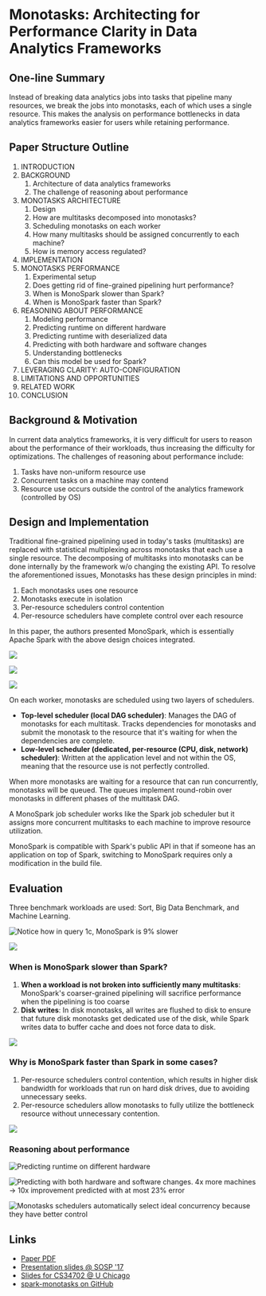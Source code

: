 # Monotasks: Architecting for Performance Clarity in Data Analytics Frameworks

## One-line Summary

Instead of breaking data analytics jobs into tasks that pipeline many resources, we break the jobs into monotasks, each of which uses a single resource. This makes the analysis on performance bottlenecks in data analytics frameworks easier for users while retaining performance.

## Paper Structure Outline

1. INTRODUCTION
2. BACKGROUND
   1. Architecture of data analytics frameworks
   2. The challenge of reasoning about performance
3. MONOTASKS ARCHITECTURE
   1. Design
   2. How are multitasks decomposed into monotasks?
   3. Scheduling monotasks on each worker
   4. How many multitasks should be assigned concurrently to each machine?
   5. How is memory access regulated?
4. IMPLEMENTATION
5. MONOTASKS PERFORMANCE
   1. Experimental setup
   2. Does getting rid of fine-grained pipelining hurt performance?
   3. When is MonoSpark slower than Spark?
   4. When is MonoSpark faster than Spark?
6. REASONING ABOUT PERFORMANCE
   1. Modeling performance
   2. Predicting runtime on different hardware
   3. Predicting runtime with deserialized data
   4. Predicting with both hardware and software changes
   5. Understanding bottlenecks
   6. Can this model be used for Spark?
7. LEVERAGING CLARITY: AUTO-CONFIGURATION
8. LIMITATIONS AND OPPORTUNITIES
9. RELATED WORK
10. CONCLUSION

## Background & Motivation

In current data analytics frameworks, it is very difficult for users to reason about the performance of their workloads, thus increasing the difficulty for optimizations. The challenges of reasoning about performance include:

1. Tasks have non-uniform resource use
2. Concurrent tasks on a machine may contend
3. Resource use occurs outside the control of the analytics framework (controlled by OS)

## Design and Implementation

Traditional fine-grained pipelining used in today's tasks (multitasks) are replaced with statistical multiplexing across monotasks that each use a single resource. The decomposing of multitasks into monotasks can be done internally by the framework w/o changing the existing API. To resolve the aforementioned issues, Monotasks has these design principles in mind:

1. Each monotasks uses one resource
2. Monotasks execute in isolation
3. Per-resource schedulers control contention
4. Per-resource schedulers have complete control over each resource

In this paper, the authors presented MonoSpark, which is essentially Apache Spark with the above design choices integrated.

![](../../.gitbook/assets/screen-shot-2020-12-25-at-11.56.33-am.png)

![](../../.gitbook/assets/screen-shot-2020-12-25-at-11.59.53-am.png)

![](../../.gitbook/assets/screen-shot-2020-12-25-at-12.03.03-pm.png)

On each worker, monotasks are scheduled using two layers of schedulers.

* **Top-level scheduler (local DAG scheduler)**: Manages the DAG of monotasks for each multitask. Tracks dependencies for monotasks and submit the monotask to the resource that it's waiting for when the dependencies are complete.
* **Low-level scheduler (dedicated, per-resource (CPU, disk, network) scheduler)**: Written at the application level and not within the OS, meaning that the resource use is not perfectly controlled.

When more monotasks are waiting for a resource that can run concurrently, monotasks will be queued. The queues implement round-robin over monotasks in different phases of the multitask DAG.

A MonoSpark job scheduler works like the Spark job scheduler but it assigns more concurrent multitasks to each machine to improve resource utilization.

MonoSpark is compatible with Spark's public API in that if someone has an application on top of Spark, switching to MonoSpark requires only a modification in the build file.

## Evaluation

Three benchmark workloads are used: Sort, Big Data Benchmark, and Machine Learning.

![Notice how in query 1c, MonoSpark is 9% slower](../../.gitbook/assets/screen-shot-2020-12-25-at-12.27.22-pm.png)

![](../../.gitbook/assets/screen-shot-2020-12-25-at-12.29.18-pm.png)

### When is MonoSpark slower than Spark?

1. **When a workload is not broken into sufficiently many multitasks**: MonoSpark's coarser-grained pipelining will sacrifice performance when the pipelining is too coarse
2. **Disk writes**: In disk monotasks, all writes are flushed to disk to ensure that future disk monotasks get dedicated use of the disk, while Spark writes data to buffer cache and does not force data to disk.

![](../../.gitbook/assets/screen-shot-2020-12-25-at-12.25.56-pm.png)

### Why is MonoSpark faster than Spark in some cases?

1. Per-resource schedulers control contention, which results in higher disk bandwidth for workloads that run on hard disk drives, due to avoiding unnecessary seeks.
2. Per-resource schedulers allow monotasks to fully utilize the bottleneck resource without unnecessary contention.

![](../../.gitbook/assets/screen-shot-2020-12-25-at-12.26.19-pm.png)

### Reasoning about performance

![Predicting runtime on different hardware](../../.gitbook/assets/screen-shot-2020-12-25-at-12.32.56-pm.png)

![Predicting with both hardware and software changes. 4x more machines -> 10x improvement predicted with at most 23% error](../../.gitbook/assets/screen-shot-2020-12-25-at-12.33.46-pm.png)

![Monotasks schedulers automatically select ideal concurrency because they have better control](../../.gitbook/assets/screen-shot-2020-12-25-at-12.35.56-pm.png)

## Links

* [Paper PDF](http://kayousterhout.org/publications/sosp17-final183.pdf)
* [Presentation slides @ SOSP '17](http://kayousterhout.org/talks/2017\_10\_29\_SOSP_Monotasks.pdf)
* [Slides for CS34702 @ U Chicago](https://people.cs.uchicago.edu/\~junchenj/34702/slides/34702-MonoTasks.pdf)
* [spark-monotasks on GitHub](https://github.com/NetSys/spark-monotasks)
